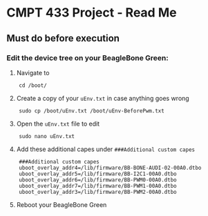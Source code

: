 # CMPT 433 Project - Read Me

## Must do before execution

### Edit the device tree on your BeagleBone Green:

1. Navigate to 

```
    cd /boot/
```

2. Create a copy of your ```uEnv.txt``` in case anything goes wrong

```
    sudo cp /boot/uEnv.txt /boot/uEnv-BeforePwm.txt
```

3. Open the ```uEnv.txt``` file to edit
```
    sudo nano uEnv.txt
```

4. Add these additional capes under ```###Additional custom capes```
```
    ###Additional custom capes
    uboot_overlay_addr4=/lib/firmware/BB-BONE-AUDI-02-00A0.dtbo
    uboot_overlay_addr5=/lib/firmware/BB-I2C1-00A0.dtbo
    uboot_overlay_addr6=/lib/firmware/BB-PWM0-00A0.dtbo
    uboot_overlay_addr7=/lib/firmware/BB-PWM1-00A0.dtbo
    uboot_overlay_addr3=/lib/firmware/BB-PWM2-00A0.dtbo
```

5. Reboot your BeagleBone Green
